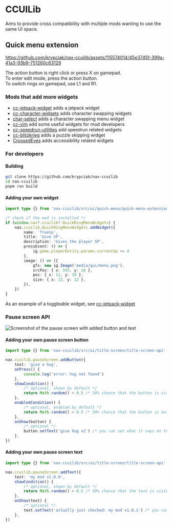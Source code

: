 <!-- markdownlint-disable MD013 MD024 MD001 MD045 -->

# CCUILib

Aims to provide cross compatibility with multiple mods wanting to use the same UI space.

## Quick menu extension

https://github.com/krypciak/nax-ccuilib/assets/115574014/45e3745f-399a-41a3-93b9-751260c63129

The action button is right click or press X on gamepad.  
To enter edit mode, press the action button.  
To switch rings on gamepad, use L1 and R1.

### Mods that add more widgets

- [cc-jetpack-widget](https://github.com/krypciak/cc-jetpack-widget) adds a jetpack widget  
- [cc-character-widgets](https://github.com/krypciak/cc-character-widgets) adds character swapping widgets
- [char-select](https://github.com/CCDirectLink/char-select) adds a character swapping menu widget
- [cc-vim](https://github.com/krypciak/cc-vim) add some useful widgets for mod developers
- [cc-speedrun-utilities](https://github.com/CCDirectLink/cc-speedrun-utilities) add speedrun related widgets
- [cc-blitzkrieg](https://github.com/krypciak/cc-blitzkrieg) adds a puzzle skipping widget
- [CrossedEyes](https://github.com/CCDirectLink/CrossedEyes) adds accessibility related widgets

### For developers

#### Building

```bash
git clone https://github.com/krypciak/nax-ccuilib
cd nax-ccuilib
pnpm run build
```

#### Adding your own widget

```ts
import type {} from 'nax-ccuilib/src/ui/quick-menu/quick-menu-extension'

/* check if the mod is installed */
if (window.nax?.ccuilib?.QuickRingMenuWidgets) {
    nax.ccuilib.QuickRingMenuWidgets.addWidget({
        name: 'freesp',
        title: 'Give SP',
        description: 'Gives the player SP',
        pressEvent: () => {
            ig.game.playerEntity.params.currentSp += 4
        },
        image: () => ({
            gfx: new ig.Image('media/gui/menu.png'),
            srcPos: { x: 593, y: 18 },
            pos: { x: 11, y: 10 },
            size: { x: 12, y: 12 },
        }),
    })
}
```

As an example of a toggleable widget, see [cc-jetpack-widget](https://github.com/krypciak/cc-jetpack-widget/blob/main/src/plugin.ts)

### Pause screen API

![Screenshot of the pause screen with added button and text](https://github.com/user-attachments/assets/ae839baf-ac1d-4a0e-ac79-5ae9f6614047)

#### Adding your own pause screen button

```ts
import type {} from 'nax-ccuilib/src/ui/title-screen/title-screen-api'

nax.ccuilib.pauseScreen.addButton({
    text: 'give a hug',
    onPress() {
        console.log('error: hug not found')
    },
    showCondition() {
        /* optional, shown by default */
        return Math.random() > 0.5 /* 50% chance that the button is visible when opening the pause menu */
    },
    enabledCondition() {
        /* optional, enabled by default */
        return Math.random() > 0.5 /* 50% chance that the button is enabled when opening the pause menu */
    },
    onShow(button) {
        /* optional */
        button.setText('give hug x2') /* you can set what it says on the time of opening the pause menu */
    },
})
```

#### Adding your own pause screen text

```ts
import type {} from 'nax-ccuilib/src/ui/title-screen/title-screen-api'

nax.ccuilib.pauseScreen.addText({
    text: 'my mod v1.0.0',
    showCondition() {
        /* optional, shown by default */
        return Math.random() > 0.5 /* 50% chance that the text is visible when opening the pause menu */
    },
    onShow(text) {
        /* optional */
        text.setText('actually just checked: my mod v1.0.1') /* you can set what it says on the time of opening the pause menu */
    },
})
```

